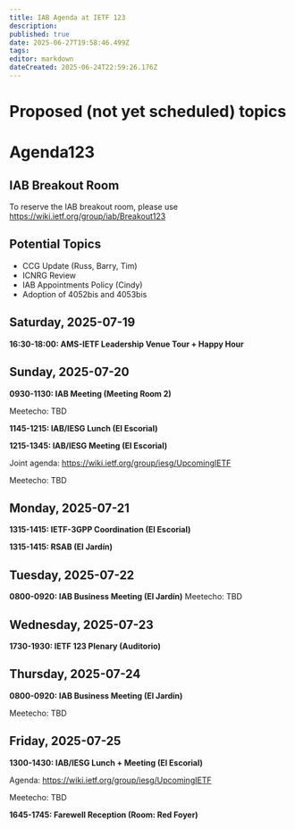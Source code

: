 ```yaml
---
title: IAB Agenda at IETF 123
description: 
published: true
date: 2025-06-27T19:58:46.499Z
tags: 
editor: markdown
dateCreated: 2025-06-24T22:59:26.176Z
---
```


# Proposed (not yet scheduled) topics


# Agenda123

## IAB Breakout Room

To reserve the IAB breakout room, please use https://wiki.ietf.org/group/iab/Breakout123
 

## Potential Topics
- CCG Update (Russ, Barry, Tim) 
- ICNRG Review 
- IAB Appointments Policy (Cindy)
- Adoption of 4052bis and 4053bis


## Saturday, 2025-07-19

**16:30-18:00: AMS-IETF Leadership Venue Tour + Happy Hour**




## Sunday, 2025-07-20

**0930-1130: IAB Meeting (Meeting Room 2)**

Meetecho: TBD




**1145-1215: IAB/IESG Lunch (El Escorial)**

**1215-1345: IAB/IESG Meeting (El Escorial)** 

Joint agenda: https://wiki.ietf.org/group/iesg/UpcomingIETF

Meetecho: TBD




## Monday, 2025-07-21

**1315-1415: IETF-3GPP Coordination (El Escorial)**

**1315-1415: RSAB (El Jardín)**

## Tuesday, 2025-07-22

**0800-0920: IAB Business Meeting (El Jardín)**
Meetecho: TBD


## Wednesday, 2025-07-23

**1730-1930: IETF 123 Plenary (Auditorio)**

## Thursday, 2025-07-24

**0800-0920: IAB Business Meeting (El Jardín)**

Meetecho: TBD


## Friday, 2025-07-25

**1300-1430: IAB/IESG Lunch + Meeting (El Escorial)** 

Agenda: https://wiki.ietf.org/group/iesg/UpcomingIETF

Meetecho: TBD

**1645-1745: Farewell Reception (Room: Red Foyer)**



